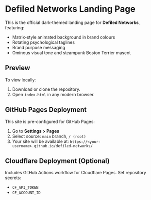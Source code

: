 # Defiled Networks Landing Page

This is the official dark-themed landing page for **Defiled Networks**, featuring:

- Matrix-style animated background in brand colours
- Rotating psychological taglines
- Brand purpose messaging
- Ominous visual tone and steampunk Boston Terrier mascot

## Preview

To view locally:
1. Download or clone the repository.
2. Open `index.html` in any modern browser.

## GitHub Pages Deployment

This site is pre-configured for GitHub Pages:
1. Go to **Settings > Pages**
2. Select source: `main` branch, `/ (root)`
3. Your site will be available at: `https://<your-username>.github.io/defiled-networks/`

## Cloudflare Deployment (Optional)

Includes GitHub Actions workflow for Cloudflare Pages.
Set repository secrets:
- `CF_API_TOKEN`
- `CF_ACCOUNT_ID`
